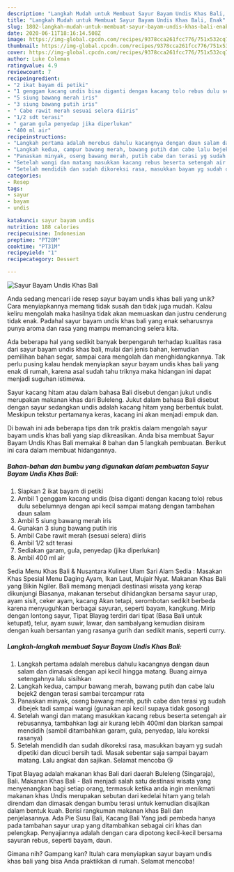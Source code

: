 ```yaml
---
description: "Langkah Mudah untuk Membuat Sayur Bayam Undis Khas Bali, Enak"
title: "Langkah Mudah untuk Membuat Sayur Bayam Undis Khas Bali, Enak"
slug: 1802-langkah-mudah-untuk-membuat-sayur-bayam-undis-khas-bali-enak
date: 2020-06-11T18:16:14.508Z
image: https://img-global.cpcdn.com/recipes/9378cca261fcc776/751x532cq70/sayur-bayam-undis-khas-bali-foto-resep-utama.jpg
thumbnail: https://img-global.cpcdn.com/recipes/9378cca261fcc776/751x532cq70/sayur-bayam-undis-khas-bali-foto-resep-utama.jpg
cover: https://img-global.cpcdn.com/recipes/9378cca261fcc776/751x532cq70/sayur-bayam-undis-khas-bali-foto-resep-utama.jpg
author: Luke Coleman
ratingvalue: 4.9
reviewcount: 7
recipeingredient:
- "2 ikat bayam di petiki"
- "1 genggam kacang undis bisa diganti dengan kacang tolo rebus dulu sebelumnya dengan api kecil sampai matang dengan tambahan daun salam"
- "5 siung bawang merah iris"
- "3 siung bawang putih iris"
- " Cabe rawit merah sesuai selera diiris"
- "1/2 sdt terasi"
- " garam gula penyedap jika diperlukan"
- "400 ml air"
recipeinstructions:
- "Langkah pertama adalah merebus dahulu kacangnya dengan daun salam dan dimasak dengan api kecil hingga matang. Buang airnya setengahnya lalu sisihkan"
- "Langkah kedua, campur bawang merah, bawang putih dan cabe lalu bejek2 dengan terasi sambai tercampur rata"
- "Panaskan minyak, oseng bawang merah, putih cabe dan terasi yg sudah dibejek tadi sampai wangi (gunakan api kecil supaya tidak gosong)"
- "Setelah wangi dan matang masukkan kacang rebus beserta setengah air rebusannya, tambahkan lagi air kurang lebih 400ml dan biarkan sampai mendidih (sambil ditambahkan garam, gula, penyedap, lalu koreksi rasanya)"
- "Setelah mendidih dan sudah dikoreksi rasa, masukkan bayam yg sudah dipetiki dan dicuci bersih tadi. Masak sebentar saja sampai bayam matang. Lalu angkat dan sajikan. Selamat mencoba 😘"
categories:
- Resep
tags:
- sayur
- bayam
- undis

katakunci: sayur bayam undis 
nutrition: 188 calories
recipecuisine: Indonesian
preptime: "PT28M"
cooktime: "PT31M"
recipeyield: "1"
recipecategory: Dessert

---
```



![Sayur Bayam Undis Khas Bali](https://img-global.cpcdn.com/recipes/9378cca261fcc776/751x532cq70/sayur-bayam-undis-khas-bali-foto-resep-utama.jpg)

Anda sedang mencari ide resep sayur bayam undis khas bali yang unik? Cara menyiapkannya memang tidak susah dan tidak juga mudah. Kalau keliru mengolah maka hasilnya tidak akan memuaskan dan justru cenderung tidak enak. Padahal sayur bayam undis khas bali yang enak seharusnya punya aroma dan rasa yang mampu memancing selera kita.

Ada beberapa hal yang sedikit banyak berpengaruh terhadap kualitas rasa dari sayur bayam undis khas bali, mulai dari jenis bahan, kemudian pemilihan bahan segar, sampai cara mengolah dan menghidangkannya. Tak perlu pusing kalau hendak menyiapkan sayur bayam undis khas bali yang enak di rumah, karena asal sudah tahu triknya maka hidangan ini dapat menjadi suguhan istimewa.

Sayur kacang hitam atau dalam bahasa Bali disebut dengan jukut undis merupakan makanan khas dari Buleleng. Jukut dalam bahasa Bali disebut dengan sayur sedangkan undis adalah kacang hitam yang berbentuk bulat. Meskipun tekstur pertamanya keras, kacang ini akan menjadi empuk dan.


Di bawah ini ada beberapa tips dan trik praktis dalam mengolah sayur bayam undis khas bali yang siap dikreasikan. Anda bisa membuat Sayur Bayam Undis Khas Bali memakai 8 bahan dan 5 langkah pembuatan. Berikut ini cara dalam membuat hidangannya.

<!--inarticleads1-->

##### Bahan-bahan dan bumbu yang digunakan dalam pembuatan Sayur Bayam Undis Khas Bali:

1. Siapkan 2 ikat bayam di petiki
1. Ambil 1 genggam kacang undis (bisa diganti dengan kacang tolo) rebus dulu sebelumnya dengan api kecil sampai matang dengan tambahan daun salam
1. Ambil 5 siung bawang merah iris
1. Gunakan 3 siung bawang putih iris
1. Ambil  Cabe rawit merah (sesuai selera) diiris
1. Ambil 1/2 sdt terasi
1. Sediakan  garam, gula, penyedap (jika diperlukan)
1. Ambil 400 ml air


Sedia Menu Khas Bali &amp; Nusantara Kuliner Ulam Sari Alam Sedia : Masakan Khas Spesial Menu Daging Ayam, Ikan Laut, Mujair Nyat. Makanan Khas Bali yang Bikin Ngiler. Bali memang menjadi destinasi wisata yang kerap dikunjungi Biasanya, makanan tersebut dihidangkan bersama sayur urap, ayam sisit, ceker ayam, kacang Akan tetapi, serombotan sedikit berbeda karena menyuguhkan berbagai sayuran, seperti bayam, kangkung. Mirip dengan lontong sayur, Tipat Blayag terdiri dari tipat (Basa Bali untuk ketupat), telur, ayam suwir, lawar, dan sambalyang kemudian disiram dengan kuah bersantan yang rasanya gurih dan sedikit manis, seperti curry. 

<!--inarticleads2-->

##### Langkah-langkah membuat Sayur Bayam Undis Khas Bali:

1. Langkah pertama adalah merebus dahulu kacangnya dengan daun salam dan dimasak dengan api kecil hingga matang. Buang airnya setengahnya lalu sisihkan
1. Langkah kedua, campur bawang merah, bawang putih dan cabe lalu bejek2 dengan terasi sambai tercampur rata
1. Panaskan minyak, oseng bawang merah, putih cabe dan terasi yg sudah dibejek tadi sampai wangi (gunakan api kecil supaya tidak gosong)
1. Setelah wangi dan matang masukkan kacang rebus beserta setengah air rebusannya, tambahkan lagi air kurang lebih 400ml dan biarkan sampai mendidih (sambil ditambahkan garam, gula, penyedap, lalu koreksi rasanya)
1. Setelah mendidih dan sudah dikoreksi rasa, masukkan bayam yg sudah dipetiki dan dicuci bersih tadi. Masak sebentar saja sampai bayam matang. Lalu angkat dan sajikan. Selamat mencoba 😘


Tipat Blayag adalah makanan khas Bali dari daerah Buleleng (Singaraja), Bali. Makanan Khas Bali - Bali menjadi salah satu destinasi wisata yang menyenangkan bagi setiap orang, termasuk ketika anda ingin menikmati makanan khas Undis merupakan sebutan dari kedelai hitam yang telah direndam dan dimasak dengan bumbu terasi untuk kemudian disajikan dalam bentuk kuah. Berisi rangkuman makanan khas Bali dan penjelasannya. Ada Pie Susu Bali, Kacang Bali Yang jadi pembeda hanya pada tambahan sayur urap yang ditambahkan sebagai ciri khas dan pelengkap. Penyajiannya adalah dengan cara dipotong kecil-kecil bersama sayuran rebus, seperti bayam, daun. 

Gimana nih? Gampang kan? Itulah cara menyiapkan sayur bayam undis khas bali yang bisa Anda praktikkan di rumah. Selamat mencoba!
